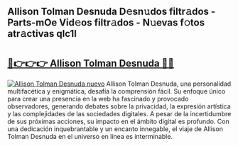 ## Allison Tolman Desnuda D𝚎sn𝚞dos filtr𝚊dos - Parts-mOe Vid𝚎os filtr𝚊dos - N𝚞evas f𝚘tos atr𝚊ctivas qlc1l

# <h2><a href="http://mbcx2k.tromn.icu/?c=Allison+Tolman+Desnuda">🔗👉👉👉 Allison Tolman Desnuda 🔗🔗</a></h2>

[![Allison Tolman Desnuda nuevo](https://i.imgur.com/pEAQMta.gif)](http://mbcx2k.tromn.icu/?c=Allison+Tolman+Desnuda)
Allison Tolman Desnuda, una personalidad multifacética y enigmática, desafía la comprensión fácil. Su enfoque único para crear una presencia en la web ha fascinado y provocado observadores, generando debates sobre la privacidad, la expresión artística y las complejidades de las sociedades digitales. A pesar de la incertidumbre de sus próximas acciones, su impacto en el ámbito digital es profundo. Con una dedicación inquebrantable y un encanto innegable, el viaje de Allison Tolman Desnuda en el universo en línea es interminable.
